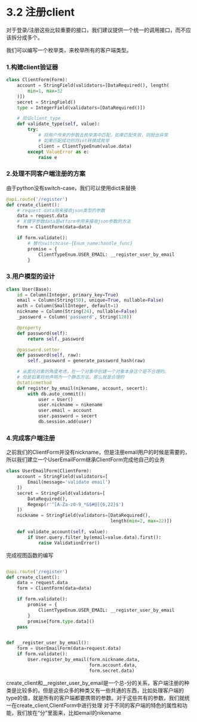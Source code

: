 # 3.2 注册client

对于登录/注册这些比较重要的接口，我们建议提供一个统一的调用接口，而不应该拆分成多个。

我们可以编写一个枚举类，来枚举所有的客户端类型。


### 1.构建client验证器
```python
class ClientForm(Form):
    account = StringField(validators=[DataRequired(), length(
        min=1, max=32
    )])
    secret = StringField()
    type = IntegerField(validators=[DataRequired()])

    # 验证client_type
    def validate_type(self, value):
        try:
            # 将用户传来的参数去枚举类中匹配，如果匹配失败，则抛出异常
            # 如果匹配成功则将int转换成枚举
            client = ClientTypeEnum(value.data)
        except ValueError as e:
            raise e
```


### 2.处理不同客户端注册的方案
由于python没有switch-case，我们可以使用dict来替换
```python
@api.route('/register')
def create_client():
    # request.data用来接收json类型的参数
    data = request.data
    # 关键字参数data是wtform中用来接收json参数的方法
    form = ClientForm(data=data)

    if form.validate():
        # 替代switchcase-{Enum_name:handle_func}
        promise = {
            ClientTypeEnum.USER_EMAIL: __register_user_by_email
        }
```

### 3.用户模型的设计
```python
class User(Base):
    id = Column(Integer, primary_key=True)
    email = Column(String(50), unique=True, nullable=False)
    auth = Column(SmallInteger, default=1)
    nickname = Column(String(24), nullable=False)
    _password = Column('password', String(128))

    @property
    def password(self):
        return self._password

    @password.setter
    def password(self, raw):
        self._password = generate_password_hash(raw)

    # 从面向对象的角度考虑，在一个对象中创建一个对象本身这个是不合理的。
    # 但是如果将他声明为一个静态方法，那么就是合理的
    @staticmethod
    def register_by_email(nikename, account, secert):
        with db.auto_commit():
            user = User()
            user.nickname = nikename
            user.email = account
            user.password = secert
            db.session.add(user)
```

### 4.完成客户端注册
之前我们的ClientForm并没有nickname，但是注册email用户的时候是需要的，所以我们建立一个UserEmailForm继承ClientForm完成他自己的业务
```python
class UserEmailForm(ClientForm):
    account = StringField(validators=[
        Email(message='validate email')
    ])
    secret = StringField(validators=[
        DataRequired(),
        Regexp(r'^[A-Za-z0-9_*&$#@]{6,22}$')
    ])
    nickname = StringField(validators=[DataRequired(),
                                       length(min=2, max=22)])

    def validate_account(self, value):
        if User.query.filter_by(email=value.data).first():
            raise ValidationError()
```

完成视图函数的编写
```python

@api.route('/register')
def create_client():
    data = request.data
    form = ClientForm(data=data)

    if form.validate():
        promise = {
            ClientTypeEnum.USER_EMAIL: __register_user_by_email
        }
        promise[form.type.data]()
    pass


def __register_user_by_email():
    form = UserEmailForm(data=request.data)
    if form.validate():
        User.register_by_email(form.nickname.data,
                               form.account.data,
                               form.secret.data)
```

create_client和__register_user_by_email是一个总-分的关系，客户端注册的种类是比较多的，但是这些众多的种类又有一些共通的东西，比如处理客户端的type的值，就是所有的客户端都要携带的参数。对于这些共有的参数，我们就统一在create_client,ClientForm中进行处理
对于不同的客户端的特色的属性和功能，我们放在“分”里面来，比如email的nikename